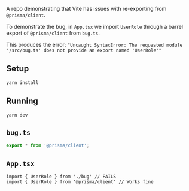 A repo demonstrating that Vite has issues with re-exporting from `@prisma/client`.

To demonstrate the bug, in `App.tsx` we import `UserRole` through a barrel export of `@prisma/client` from `bug.ts`.

This produces the error: `"Uncaught SyntaxError: The requested module '/src/bug.ts' does not provide an export named 'UserRole'"`

## Setup
`yarn install`

## Running
`yarn dev`
## `bug.ts`
```ts
export * from '@prisma/client';
```

## `App.tsx`
```tsx
import { UserRole } from './bug' // FAILS
import { UserRole } from '@prisma/client' // Works fine
```